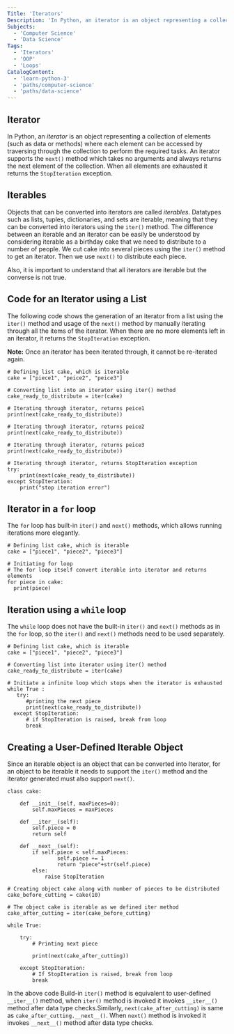 ```yaml
---
Title: 'Iterators'
Description: 'In Python, an iterator is an object representing a collection of elements (such as data or methods) where each element can be accessed by traversing through it to perform the required tasks.'
Subjects:
  - 'Computer Science'
  - 'Data Science'
Tags:
  - 'Iterators'
  - 'OOP'
  - 'Loops'
CatalogContent:
  - 'learn-python-3'
  - 'paths/computer-science'
  - 'paths/data-science'
---
```


## Iterator

In Python, an _iterator_ is an object representing a collection of elements (such as data or methods) where each element can be accessed by traversing through the collection to perform the required tasks. An iterator supports the `next()` method which takes no arguments and always returns the next element of the collection. When all elements are exhausted it returns the `StopIteration` exception.

## Iterables

Objects that can be converted into iterators are called *iterables*. Datatypes such as lists, tuples, dictionaries, and sets are iterable, meaning that they can be converted into iterators using the `iter()` method. The difference between an iterable and an iterator can be easily be understood by considering iterable as a birthday cake that we need to distribute to a number of people. We cut cake into several pieces using the `iter()` method to get an iterator. Then we use `next()` to distribute each piece.

Also, it is important to understand that all iterators are iterable but the converse is not true.

## Code for an Iterator using a List

The following code shows the generation of an iterator from a list using the `iter()` method and usage of the `next()` method by manually iterating through all the items of the iterator. When there are no more elements left in an iterator, it returns the `StopIteration` exception.

**Note:** Once an iterator has been iterated through, it cannot be re-iterated again.

```codebyte/py
# Defining list cake, which is iterable
cake = ["piece1", "peice2", "peice3"] 

# Converting list into an iterator using iter() method
cake_ready_to_distribute = iter(cake)

# Iterating through iterator, returns peice1
print(next(cake_ready_to_distribute))

# Iterating through iterator, returns peice2
print(next(cake_ready_to_distribute))

# Iterating through iterator, returns peice3
print(next(cake_ready_to_distribute))

# Iterating through iterator, returns StopIteration exception
try:
    print(next(cake_ready_to_distribute))
except StopIteration:
    print("stop iteration error")
```
## Iterator in a `for` loop

The `for` loop has built-in `iter()` and `next()` methods, which allows running iterations more elegantly.

```codebyte/py
# Defining list cake, which is iterable
cake = ["piece1", "piece2", "piece3"] 

# Initiating for loop
# The for loop itself convert iterable into iterator and returns elements
for piece in cake:   
  print(piece)
```
## Iteration using a `while` loop

The `while` loop does not have the built-in `iter()` and `next()` methods as in the `for` loop, so the `iter()` and `next()` methods need to be used separately.

```codebyte/py
# Defining list cake, which is iterable
cake = ["piece1", "piece2", "piece3"]  

# Converting list into iterator using iter() method
cake_ready_to_distribute = iter(cake)

# Initiate a infinite loop which stops when the iterator is exhausted
while True :
   try:
      #printing the next piece
      print(next(cake_ready_to_distribute))
  except StopIteration:
      # if StopIteration is raised, break from loop
      break
```


## Creating a User-Defined Iterable Object

Since an iterable object is an object that can be converted into Iterator, for an object to be iterable it needs to support the `iter()` method and the iterator generated must also support `next()`.

```codebyte/py
class cake:
 
    def __init__(self, maxPieces=0):
        self.maxPieces = maxPieces

    def __iter__(self):
        self.piece = 0
        return self

    def __next__(self):
        if self.piece < self.maxPieces: 
                self.piece += 1                        
                return "piece"+str(self.piece)
        else:
            raise StopIteration

# Creating object cake along with number of pieces to be distributed
cake_before_cutting = cake(10)

# The object cake is iterable as we defined iter method  
cake_after_cutting = iter(cake_before_cutting)

while True:
 
    try:
        # Printing next piece  
 
        print(next(cake_after_cutting))  
        
    except StopIteration:
        # If StopIteration is raised, break from loop
        break
```
 In the above code Build-in `iter()` method is equivalent to user-defined `__iter__()` method, when `iter()` method is invoked it invokes `__iter__()` method after data type checks.Similarly, `next(cake_after_cutting)` is same as `cake_after_cutting.__next__()`.
 When `next()` method is invoked it invokes `__next__()` method after data type checks.